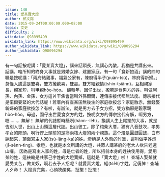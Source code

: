 ```yaml
---
issue: 140
title: 愛某賣大燈
author: 邱文錫
date: 2015-09-24T00:00:00.000+08:00
topic: 文史
difficulty: 2
wikidata: Q98095499
wikidata_link: https://www.wikidata.org/wiki/Q98095499
author_wikidata_link: https://www.wikidata.org/wiki/Q98096294
author_wikidata: Q98096294
---
```

有一句話按呢講：「愛某賣大燈」，講來話頭長，無講心內酸，我猶是共講出來。
話講，咱所知的終身大事就是男婚女嫁、建置家庭。有一句「食新娘酒」講的四句聯是按呢講：「兩府結親事，福氣公家有，陳府得半子(puàn-tsú)，林府得新婦。」莫怪人講這是雙喜，雙方攏歡喜，雙贏。雙方結親情(tshin-tsiânn)，互相親家長，親家短，叫甲親hòo-hòo。
翻轉年，囡仔出世，攏嘛是食男方的姓，叫做阿孫、內孫、金孫，女方這爿干焦會當叫外孫爾爾，連傳宗接代都無法度。傳宗接代是偌爾要緊的大代誌呢！若厝內有查某囝無後生的家庭欲按怎？家庭散赤，無錢娶新婦的家庭欲按怎？有啦，有辦法，就是男方去予女方招，雙方猶原是親家親hòo-hòo。毋過，囡仔出世愛食女方的姓，按呢女方的傳宗接代有解，啊男方，嗯……，無解！
無解的代誌暫時懸咧(hânn--le̍h)，換講人生上尾擺的大事，就是告別人世，出山上山頭這層代誌。出山彼工，除了棺柴大厝，猶有八音鼓吹，孝男孝女的陣頭，啊行佇上頭前的是攑兩枝大燈的兩个親族。這个燈是圓鼓圓鼓，白布繃起來，頂面寫主人家(tsú-lâng-ka)的姓。燈柄是人外懸的竹篙，這叫做字姓燈(jī-sènn-ting)、孝燈，也就是本文所講的大燈，共眾人講某府的老大人欲告老還山囉。
因為是寫主人家的姓，毋是亡者的姓，所以招翁本身的姓袂使用得，愛用某的姓，這袂輸是共家己字姓的大燈賣掉，這就是「賣大燈」啦！
查埔人娶某就愛受某苦，做某奴，啊若去予人招呢？就愛賣大燈，絕(tse̍h)字姓，足僥倖！查埔人歹命！
大燈賣完矣，心頭袂酸矣，扯擺！扯擺！
